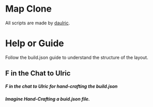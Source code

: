# Map Clone
All scripts are made by [daulric](https://twitter.com/daulricc).

# Help or Guide
Follow the build.json guide to understand the structure of the layout.

## F in the Chat to Ulric

##### F in the chat to Ulric for hand-crafting the build.json

##### Imagine Hand-Crafting a buid.json file.